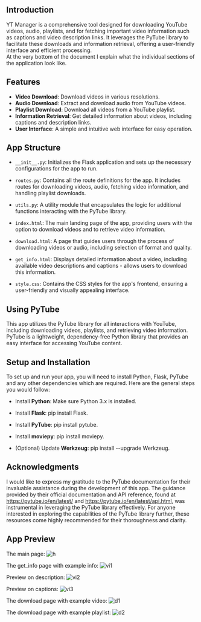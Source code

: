 
## Introduction

YT Manager is a comprehensive tool designed for downloading YouTube videos, audio, playlists, and for fetching important video information such as captions and video description links. It leverages the PyTube library to facilitate these downloads and information retrieval, offering a user-friendly interface and efficient processing.                                                                                                
At the very bottom of the document I explain what the individual sections of the application look like.    
                                                                                                           
## Features

* **Video Download**: Download videos in various resolutions.
* **Audio Download**: Extract and download audio from YouTube videos.
* **Playlist Download**: Download all videos from a YouTube playlist.
* **Information Retrieval**: Get detailed information about videos, including captions and description links.
* **User Interface**: A simple and intuitive web interface for easy operation.

## App Structure

* `__init__.py`: Initializes the Flask application and sets up the necessary configurations for the app to run.

* `routes.py`: Contains all the route definitions for the app. It includes routes for downloading videos, audio, fetching video information, and handling playlist downloads.

* `utils.py`: A utility module that encapsulates the logic for additional functions interacting with the PyTube library.

* `index.html`: The main landing page of the app, providing users with the option to download videos and to retrieve video information.

* `download.html`: A page that guides users through the process of downloading videos or audio, including selection of format and quality.

* `get_info.html`: Displays detailed information about a video, including available video descriptions and captions - allows users to download this information.

* `style.css`: Contains the CSS styles for the app's frontend, ensuring a user-friendly and visually appealing interface.

## Using PyTube

This app utilizes the PyTube library for all interactions with YouTube, including downloading videos, playlists, and retrieving video information. PyTube is a lightweight, dependency-free Python library that provides an easy interface for accessing YouTube content.

## Setup and Installation

To set up and run your app, you will need to install Python, Flask, PyTube and any other dependencies which are required. Here are the general steps you would follow:

* Install **Python**: Make sure Python 3.x is installed.

* Install **Flask**: pip install Flask.

* Install **PyTube**: pip install pytube.

* Install **moviepy**: pip install moviepy.

* (Optional) Update **Werkzeug**: pip install --upgrade Werkzeug.


## Acknowledgments

I would like to express my gratitude to the PyTube documentation for their invaluable assistance during the development of this app. The guidance provided by their official documentation and API reference, found at https://pytube.io/en/latest/ and https://pytube.io/en/latest/api.html, was instrumental in leveraging the PyTube library effectively. For anyone interested in exploring the capabilities of the PyTube library further, these resources come highly recommended for their thoroughness and clarity.


## App Preview

The main page:
![h](https://github.com/KacperHaras/YT_Manager/assets/96292573/839a5936-78b7-48df-aa1a-228258a666f8)

The get_info page with example info:
![vi1](https://github.com/KacperHaras/YT_Manager/assets/96292573/09d72e64-d791-4cab-aa35-44cef1c1371e)

Preview on description:
![vi2](https://github.com/KacperHaras/YT_Manager/assets/96292573/d580c1ef-4c63-4651-be2b-4f285de02ce1)

Preview on captions:
![vi3](https://github.com/KacperHaras/YT_Manager/assets/96292573/e5bc8fd2-148a-4177-b01a-30399da24350)

The download page with example video:
![d1](https://github.com/KacperHaras/YT_Manager/assets/96292573/ee3fe484-1d2b-4f2e-ab37-5735eca35c31)

The download page with example playlist:
![d2](https://github.com/KacperHaras/YT_Manager/assets/96292573/1087e144-10c1-4c1f-be06-1fa84955b04b)


